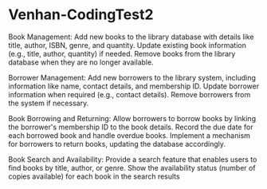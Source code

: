 # Venhan-CodingTest2

Book Management:
Add new books to the library database with details like title, author, ISBN, 
genre, and quantity.
Update existing book information (e.g., title, author, quantity) if needed.
Remove books from the library database when they are no longer 
available.

Borrower Management:
Add new borrowers to the library system, including information like name, 
contact details, and membership ID.
Update borrower information when required (e.g., contact details).
Remove borrowers from the system if necessary.

Book Borrowing and Returning:
Allow borrowers to borrow books by linking the borrower's membership ID 
to the book details.
Record the due date for each borrowed book and handle overdue books.
Implement a mechanism for borrowers to return books, updating the 
database accordingly.

Book Search and Availability:
Provide a search feature that enables users to find books by title, author, or 
genre.
Show the availability status (number of copies available) for each book in 
the search results
